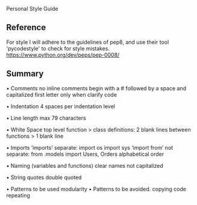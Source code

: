 Personal Style Guide

## Reference
For style I will adhere to the guidelines of pep8, and use their tool 'pycodestyle' to check for style mistakes.
https://www.python.org/dev/peps/pep-0008/

## Summary
• Comments
no inline comments
begin with a  # followed by a space and capitalized first letter
only when clarify code

• Indentation
4 spaces per indentation level

• Line length
max 79 characters

• White Space
top level function > class definitions: 2 blank lines
between functions > 1 blank line

• Imports
‘imports’ separate:
		import os
    import sys
‘import from’ not separate:
    from .models import Users, Orders
alphabetical order

• Naming (variables and functions)
clear names
not capitalized

• String quotes
double quoted

• Patterns to be used
modularity
• Patterns to be avoided.
copying code
repeating



